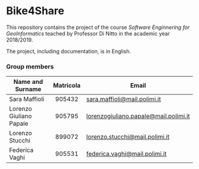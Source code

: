 # Bike4Share
This repository contains the project of the course *Software Enginnering for GeoInformatics* teached by Professor Di Nitto in the academic year 2018/2019.

The project, including documentation, is in English.

### Group members ###
| Name and Surname  | Matricola   | Email                                  |
|-------------------|:-----------:|----------------------------------------|
| Sara Maffioli   | 905432 | sara.maffioli@mail.polimi.it        |
| Lorenzo Giuliano Papale |  905795  | lorenzogiuliano.papale@mail.polimi.it |
| Lorenzo Stucchi   | 899072 | lorenzo.stucchi@mail.polimi.it |
| Federica Vaghi | 905531 | federica.vaghi@mail.polimi.it | 

